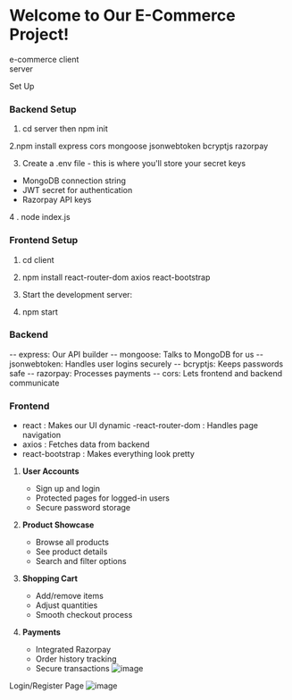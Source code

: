 # Welcome to Our E-Commerce Project!

e-commerce
client    
server    

Set Up

### Backend Setup
1.  cd server then npm init
   
2.npm install express cors mongoose jsonwebtoken bcryptjs razorpay

3. Create a .env file - this is where you'll store your secret keys

- MongoDB connection string
- JWT secret for authentication
- Razorpay API keys

4 . node index.js

### Frontend Setup

1. cd client

2. npm install react-router-dom axios react-bootstrap

3. Start the development server:

4. npm start

### Backend
-- express: Our API builder
-- mongoose: Talks to MongoDB for us
-- jsonwebtoken: Handles user logins securely
-- bcryptjs: Keeps passwords safe
-- razorpay: Processes payments
-- cors: Lets frontend and backend communicate

### Frontend

- react : Makes our UI dynamic
-react-router-dom : Handles page navigation
- axios : Fetches data from backend
- react-bootstrap : Makes everything look pretty

1. **User Accounts**

   - Sign up and login
   - Protected pages for logged-in users
   - Secure password storage

2. **Product Showcase**

   - Browse all products
   - See product details
   - Search and filter options

3. **Shopping Cart**

   - Add/remove items
   - Adjust quantities
   - Smooth checkout process

4. **Payments**
   - Integrated Razorpay
   - Order history tracking
   - Secure transactions
![image](https://github.com/user-attachments/assets/c685d124-d343-4929-a0f0-51ceceb89d62)


Login/Register Page
![image](https://github.com/user-attachments/assets/2f88d1db-f243-4a3e-ab4c-83dbab7e629a)



